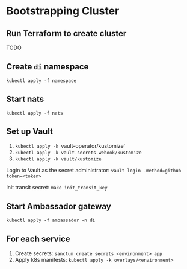 # Bootstrapping Cluster

## Run Terraform to create cluster
TODO

## Create `di` namespace
`kubectl apply -f namespace`

## Start nats
`kubectl apply -f nats`

## Set up Vault
1. `kubectl apply -k `vault-operator/kustomize`
2. `kubectl apply -k vault-secrets-webook/kustomize`
3. `kubectl apply -k vault/kustomize`

Login to Vault as the secret administrator:
`vault login -method=github token=<token>`

Init transit secret:
`make init_transit_key`

## Start Ambassador gateway
`kubectl apply -f ambassador -n di`

## For each service
1. Create secrets: `sanctum create secrets <environment> app`
2. Apply k8s manifests: `kubectl apply -k overlays/<environment>`
